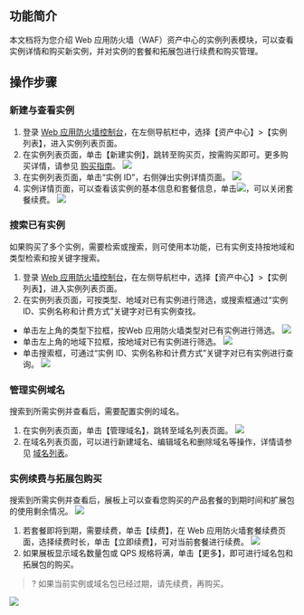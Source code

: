 ## 功能简介
本文档将为您介绍 Web 应用防火墙（WAF）资产中心的实例列表模块，可以查看实例详情和购买新实例，并对实例的套餐和拓展包进行续费和购买管理。

## 操作步骤
### 新建与查看实例
1. 登录 [Web 应用防火墙控制台](https://console.cloud.tencent.com/guanjia/waf/overview)，在左侧导航栏中，选择【资产中心】>【实例列表】，进入实例列表页面。
2. 在实例列表页面，单击【新建实例】，跳转至购买页，按需购买即可。更多购买详情，请参见 [购买指南](https://cloud.tencent.com/document/product/627/11730)。
![](https://main.qcloudimg.com/raw/85b411c63d695d2f963a16451601c50f.png)
3. 在实例列表页面，单击“实例 ID”，右侧弹出实例详情页面。
![](https://main.qcloudimg.com/raw/e8daf0cb89482b321eef8e69e72d2a6d.png)
4. 实例详情页面，可以查看该实例的基本信息和套餐信息，单击![](https://main.qcloudimg.com/raw/f8730ea596ac7d86131e5726ce67ce77.png)，可以关闭套餐续费。
![](https://main.qcloudimg.com/raw/547314831d876af60b6c11c2a63a01af.png)


### 搜索已有实例
如果购买了多个实例，需要检索或搜索，则可使用本功能，已有实例支持按地域和类型检索和按关键字搜索。
1. 登录 [Web 应用防火墙控制台](https://console.cloud.tencent.com/guanjia/waf/overview)，在左侧导航栏中，选择【资产中心】>【实例列表】，进入实例列表页面。
2. 在实例列表页面，可按类型、地域对已有实例进行筛选，或搜索框通过“实例 ID、实例名称和计费方式”关键字对已有实例查找。
 - 单击左上角的类型下拉框，按Web 应用防火墙类型对已有实例进行筛选。
 ![](https://main.qcloudimg.com/raw/123d2aa362212be3c194910a617aeffd.png)
 - 单击左上角的地域下拉框，按地域对已有实例进行筛选。
![](https://main.qcloudimg.com/raw/003829f0c445d2d8f7d785055fba1a10.png)
 - 单击搜索框，可通过“实例 ID、实例名称和计费方式”关键字对已有实例进行查询。
![](https://main.qcloudimg.com/raw/2cd69603dfb80e2d4e3790fdca04cee6.png) 


### 管理实例域名
搜索到所需实例并查看后，需要配置实例的域名。
1. 在实例列表页面，单击【管理域名】，跳转至域名列表页面。
![](https://main.qcloudimg.com/raw/517daecd264f7fa8fb666a5e741da9b6.png)
2. 在域名列表页面，可以进行新建域名、编辑域名和删除域名等操作，详情请参见 [域名列表](https://cloud.tencent.com/document/product/627/60735)。

### 实例续费与拓展包购买
搜索到所需实例并查看后，展板上可以查看您购买的产品套餐的到期时间和扩展包的使用剩余情况。
![](https://main.qcloudimg.com/raw/7730ae51acb39f40b324d6f11c0b5678.png)
1. 若套餐即将到期，需要续费，单击【续费】，在 Web 应用防火墙套餐续费页面，选择续费时长，单击【立即续费】，可对当前套餐进行续费。
![](https://main.qcloudimg.com/raw/c088ffea99725b484070b19151787be7.png)
2. 如果展板显示域名数量包或 QPS 规格将满，单击【更多】，即可进行域名包和拓展包的购买。
>? 如果当前实例或域名包已经过期，请先续费，再购买。
>
![](https://main.qcloudimg.com/raw/fc8184ef0451304b171b1c04d9e8562b.png)
